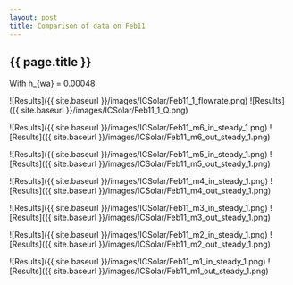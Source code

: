 ```yaml
---
layout: post
title: Comparison of data on Feb11
---
```

{{ page.title }}
-----------------
With h_{wa} = 0.00048

![Results]({{ site.baseurl }}/images/ICSolar/Feb11_1_flowrate.png) ![Results]({{ site.baseurl }}/images/ICSolar/Feb11_1_Q.png)

![Results]({{ site.baseurl }}/images/ICSolar/Feb11_m6_in_steady_1.png) ![Results]({{ site.baseurl }}/images/ICSolar/Feb11_m6_out_steady_1.png)

![Results]({{ site.baseurl }}/images/ICSolar/Feb11_m5_in_steady_1.png) ![Results]({{ site.baseurl }}/images/ICSolar/Feb11_m5_out_steady_1.png)

![Results]({{ site.baseurl }}/images/ICSolar/Feb11_m4_in_steady_1.png) ![Results]({{ site.baseurl }}/images/ICSolar/Feb11_m4_out_steady_1.png)

![Results]({{ site.baseurl }}/images/ICSolar/Feb11_m3_in_steady_1.png) ![Results]({{ site.baseurl }}/images/ICSolar/Feb11_m3_out_steady_1.png)

![Results]({{ site.baseurl }}/images/ICSolar/Feb11_m2_in_steady_1.png) ![Results]({{ site.baseurl }}/images/ICSolar/Feb11_m2_out_steady_1.png)

![Results]({{ site.baseurl }}/images/ICSolar/Feb11_m1_in_steady_1.png) ![Results]({{ site.baseurl }}/images/ICSolar/Feb11_m1_out_steady_1.png)

